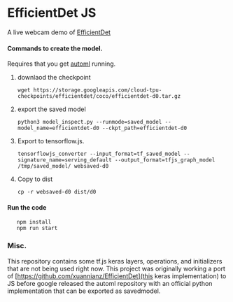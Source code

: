 # EfficientDet JS

A live webcam demo of [EfficientDet](https://github.com/google/automl/tree/master/efficientdet)

#### Commands to create the model.

Requires that you get [automl](https://github.com/google/automl/tree/master/efficientdet) running.

1. downlaod the checkpoint

       wget https://storage.googleapis.com/cloud-tpu-checkpoints/efficientdet/coco/efficientdet-d0.tar.gz

2. export the saved model

       python3 model_inspect.py --runmode=saved_model --model_name=efficientdet-d0 --ckpt_path=efficientdet-d0 

3. Export to tensorflow.js.

       tensorflowjs_converter --input_format=tf_saved_model --signature_name=serving_default --output_format=tfjs_graph_model  /tmp/saved_model/ websaved-d0 

4. Copy to dist

       cp -r websaved-d0 dist/d0 



#### Run the code

       npm install
       npm run start


### Misc.

This repository contains some tf.js keras layers, operations, and initializers that are not being used right now. This project was originally working a port of [https://github.com/xuannianz/EfficientDet](this keras implementation) to JS before google released the automl repository with an official python implementation that can be exported as savedmodel.
